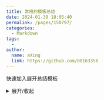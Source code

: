 ```yaml
---
title: 常用的模板总结
date: 2024-01-30 18:05:40
permalink: /pages/150797/
categories:
  - Markdown
tags:
  - 
author: 
  name: aXing
  link: https://github.com/08163356
---
```

快速加入展开总结模板
<details><summary>展开/收起</summary>
被折叠的内容
</details>